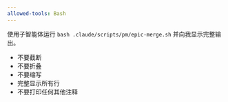 ```yaml
---
allowed-tools: Bash
---
```


使用子智能体运行 `bash .claude/scripts/pm/epic-merge.sh` 并向我显示完整输出。

- 不要截断
- 不要折叠
- 不要缩写
- 完整显示所有行
- 不要打印任何其他注释
